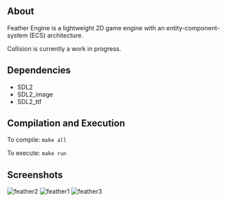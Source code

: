 ## About

Feather Engine is a lightweight 2D game engine with an entity-component-system (ECS) architecture. 

Collision is currently a work in progress.

## Dependencies

* SDL2
* SDL2_image
* SDL2_ttf

## Compilation and Execution

To compile:
`make all`

To execute:
`make run`

## Screenshots
![feather2](https://user-images.githubusercontent.com/30982485/151643497-a65063a3-313d-426b-8c39-225063614e67.png)
![feather1](https://user-images.githubusercontent.com/30982485/151643498-a94d1f43-c9ca-4f1f-b470-e0a15cb4c384.png)
![feather3](https://user-images.githubusercontent.com/30982485/151643499-2c3afd09-269c-419f-92e7-67f5da41d373.png)
